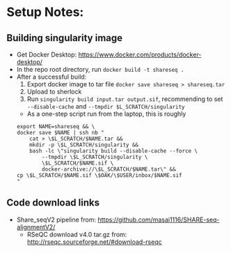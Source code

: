 # Setup Notes:

## Building singularity image
- Get Docker Desktop: https://www.docker.com/products/docker-desktop/
- In the repo root directory, run `docker build -t shareseq .`
- After a successful build:
    1. Export docker image to tar file `docker save shareseq > shareseq.tar`
    2. Upload to sherlock
    3. Run `singularity build input.tar output.sif`, recommending to set
       `--disable-cache` and `--tmpdir $L_SCRATCH/singularity`
    - As a one-step script run from the laptop, this is roughly
    ```shell
    export NAME=shareseq && \
    docker save $NAME | ssh nb "
        cat > \$L_SCRATCH/$NAME.tar && 
        mkdir -p \$L_SCRATCH/singularity && 
        bash -lc \"singularity build --disable-cache --force \
            --tmpdir \$L_SCRATCH/singularity \
            \$L_SCRATCH/$NAME.sif \
            docker-archive://\$L_SCRATCH/$NAME.tar\" && 
    cp \$L_SCRATCH/$NAME.sif \$OAK/\$USER/inbox/$NAME.sif
    "
    ```

## Code download links
- Share_seqV2 pipeline from: https://github.com/masai1116/SHARE-seq-alignmentV2/
    - RSeQC download v4.0 tar.gz from: http://rseqc.sourceforge.net/#download-rseqc